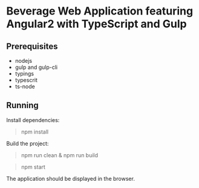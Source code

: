 Beverage Web Application featuring Angular2 with TypeScript and Gulp
=================================

Prerequisites
-------------

- nodejs
- gulp and gulp-cli
- typings
- typescrit
- ts-node

Running
-------

Install dependencies:

> npm install

Build the project:

> npm run clean & npm run build

> npm start

The application should be displayed in the browser.